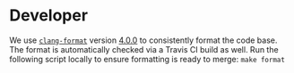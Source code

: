 # Developer

We use [`clang-format`](https://clang.llvm.org/docs/ClangFormat.html) version [4.0.0](https://github.com/mapbox/mason/tree/master/scripts/clang-format) to consistently format the code base. The format is automatically checked via a Travis CI build as well. Run the following script locally to ensure formatting is ready to merge:
`make format`